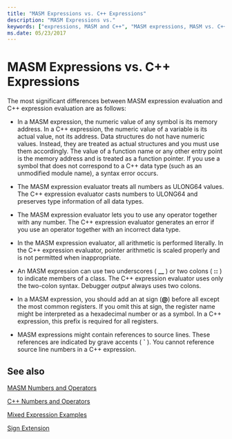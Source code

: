 ```yaml
---
title: "MASM Expressions vs. C++ Expressions"
description: "MASM Expressions vs."
keywords: ["expressions, MASM and C++", "MASM expressions, MASM vs. C++", "C++ expressions, C++ vs. MASM"]
ms.date: 05/23/2017
---
```


# MASM Expressions vs. C++ Expressions

The most significant differences between MASM expression evaluation and C++ expression evaluation are as follows:

-   In a MASM expression, the numeric value of any symbol is its memory address. In a C++ expression, the numeric value of a variable is its actual value, not its address. Data structures do not have numeric values. Instead, they are treated as actual structures and you must use them accordingly. The value of a function name or any other entry point is the memory address and is treated as a function pointer. If you use a symbol that does not correspond to a C++ data type (such as an unmodified module name), a syntax error occurs.

-   The MASM expression evaluator treats all numbers as ULONG64 values. The C++ expression evaluator casts numbers to ULONG64 and preserves type information of all data types.

-   The MASM expression evaluator lets you to use any operator together with any number. The C++ expression evaluator generates an error if you use an operator together with an incorrect data type.

-   In the MASM expression evaluator, all arithmetic is performed literally. In the C++ expression evaluator, pointer arithmetic is scaled properly and is not permitted when inappropriate.

-   An MASM expression can use two underscores ( **\_\_** ) or two colons ( **::** ) to indicate members of a class. The C++ expression evaluator uses only the two-colon syntax. Debugger *output* always uses two colons.

-   In a MASM expression, you should add an at sign (**@**) before all except the most common registers. If you omit this at sign, the register name might be interpreted as a hexadecimal number or as a symbol. In a C++ expression, this prefix is required for all registers.

-   MASM expressions might contain references to source lines. These references are indicated by grave accents ( **\`** ). You cannot reference source line numbers in a C++ expression.

 
## See also

[MASM Numbers and Operators](masm-numbers-and-operators.md)

[C++ Numbers and Operators](c---numbers-and-operators.md)

[Mixed Expression Examples](expression-examples.md)

[Sign Extension](sign-extension.md) 




